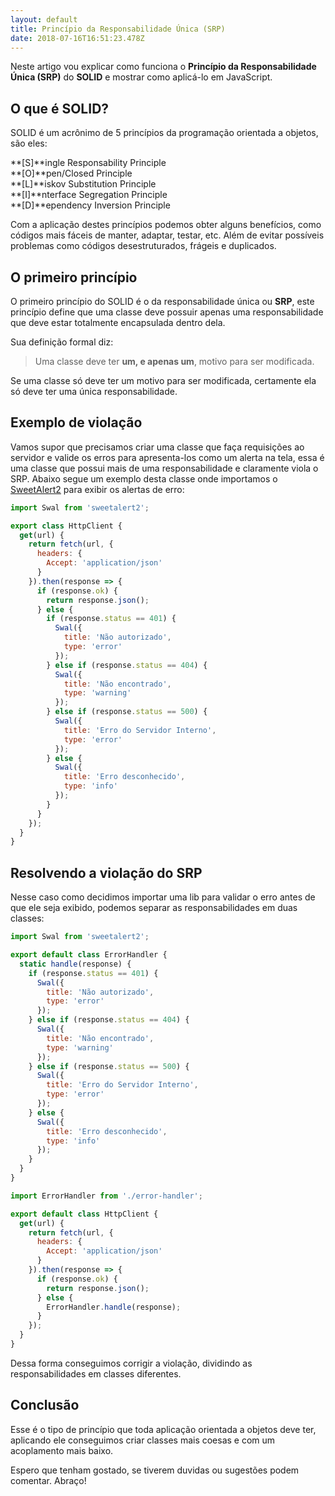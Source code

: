```yaml
---
layout: default
title: Princípio da Responsabilidade Única (SRP)
date: 2018-07-16T16:51:23.478Z
---
```

Neste artigo vou explicar como funciona o **Princípio da Responsabilidade Única (SRP)** do **SOLID** e mostrar como aplicá-lo em JavaScript.

## O que é SOLID?

SOLID é um acrônimo de 5 princípios da programação orientada a objetos, são eles:

**[S]**ingle Responsability Principle\
**[O]**pen/Closed Principle\
**[L]**iskov Substitution Principle\
**[I]**nterface Segregation Principle\
**[D]**ependency Inversion Principle

Com a aplicação destes princípios podemos obter alguns benefícios, como códigos mais fáceis de manter, adaptar, testar, etc. Além de evitar possíveis problemas como códigos desestruturados, frágeis e duplicados.

## O primeiro princípio

O primeiro princípio do SOLID é o da responsabilidade única ou **SRP**, este princípio define que uma classe deve possuir apenas uma responsabilidade que deve estar totalmente encapsulada dentro dela.

Sua definição formal diz:

> Uma classe deve ter **um, e apenas um**, motivo para ser modificada.

Se uma classe só deve ter um motivo para ser modificada, certamente ela só deve ter uma única responsabilidade.

## Exemplo de violação

Vamos supor que precisamos criar uma classe que faça requisições ao servidor e valide os erros para apresenta-los como um alerta na tela, essa é uma classe que possui mais de uma responsabilidade e claramente viola o SRP. Abaixo segue um exemplo desta classe onde importamos o [SweetAlert2](https://sweetalert2.github.io/) para exibir os alertas de erro:

```javascript
import Swal from 'sweetalert2';

export class HttpClient {
  get(url) {
    return fetch(url, {
      headers: {
        Accept: 'application/json'
      }
    }).then(response => {
      if (response.ok) {
        return response.json();
      } else {
        if (response.status == 401) {
          Swal({
            title: 'Não autorizado',
            type: 'error'
          });
        } else if (response.status == 404) {
          Swal({
            title: 'Não encontrado',
            type: 'warning'
          });
        } else if (response.status == 500) {
          Swal({
            title: 'Erro do Servidor Interno',
            type: 'error'
          });
        } else {
          Swal({
            title: 'Erro desconhecido',
            type: 'info'
          });
        }
      }
    });
  }
}
```

## Resolvendo a violação do SRP

Nesse caso como decidimos importar uma lib para validar o erro antes de que ele seja exibido, podemos separar as responsabilidades em duas classes:

```javascript
import Swal from 'sweetalert2';

export default class ErrorHandler {
  static handle(response) {
    if (response.status == 401) {
      Swal({
        title: 'Não autorizado',
        type: 'error'
      });
    } else if (response.status == 404) {
      Swal({
        title: 'Não encontrado',
        type: 'warning'
      });
    } else if (response.status == 500) {
      Swal({
        title: 'Erro do Servidor Interno',
        type: 'error'
      });
    } else {
      Swal({
        title: 'Erro desconhecido',
        type: 'info'
      });
    }
  }
}
```

```javascript
import ErrorHandler from './error-handler';

export default class HttpClient {
  get(url) {
    return fetch(url, {
      headers: {
        Accept: 'application/json'
      }
    }).then(response => {
      if (response.ok) {
        return response.json();
      } else {
        ErrorHandler.handle(response);
      }
    });
  }
}
```

Dessa forma conseguimos corrigir a violação, dividindo as responsabilidades em classes diferentes.

## Conclusão

Esse é o tipo de princípio que toda aplicação orientada a objetos deve ter, aplicando ele conseguimos criar classes mais coesas e com um acoplamento mais baixo.

Espero que tenham gostado, se tiverem duvidas ou sugestões podem comentar. Abraço!